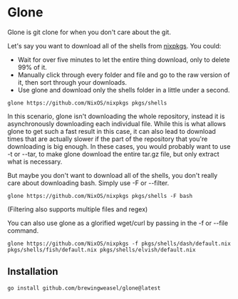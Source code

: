 # Glone

Glone is git clone for when you don't care about the git.

Let's say you want to download all of the shells from [nixpkgs](https://github.com/NixOS/nixpkgs). 
You could:
  - Wait for over five minutes to let the entire thing download, only to delete 99% of it. 
  - Manually click through every folder and file and go to the raw version of it, then sort through your downloads.
  - Use glone and download only the shells folder in a little under a second.

```glone https://github.com/NixOS/nixpkgs pkgs/shells```

In this scenario, glone isn't downloading the whole repository, instead it is asynchronously downloading each individual file.
While this is what allows glone to get such a fast result in this case, it can also lead to download times that are actually slower if the part of the repository that you're downloading is big enough. 
In these cases, you would probably want to use -t or --tar, to make glone download the entire tar.gz file, but only extract what is necessary.

But maybe you don't want to download all of the shells, you don't really care about downloading bash.
Simply use -F or --filter.

```glone https://github.com/NixOS/nixpkgs pkgs/shells -F bash```

(Filtering also supports multiple files and regex)

You can also use glone as a glorified wget/curl by passing in the -f or --file command.

```glone https://github.com/NixOS/nixpkgs -f pkgs/shells/dash/default.nix pkgs/shells/fish/default.nix pkgs/shells/elvish/default.nix```

## Installation
```go install github.com/brewingweasel/glone@latest```
